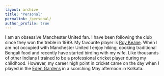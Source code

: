 ```yaml
---
layout: archive
title: "Personal"
permalink: /personal/
author_profile: true
---
```


I am an obsessive Manchester United fan. I have been following the club since they won the treble in 1999. My favourite player is [Roy Keane](https://en.wikipedia.org/wiki/Roy_Keane). When I am not occupied 
with Manchester United I enjoy hiking, cooking traditional Bengali food and recently have started birding with my wife. Like thousands of other 
Indians I trained to be a professional cricket player during my childhood. However, my career high point in cricket came on the day when I played in
the [Eden Gardens](https://en.wikipedia.org/wiki/Eden_Gardens) in a scorching May afternoon in Kolkata.
